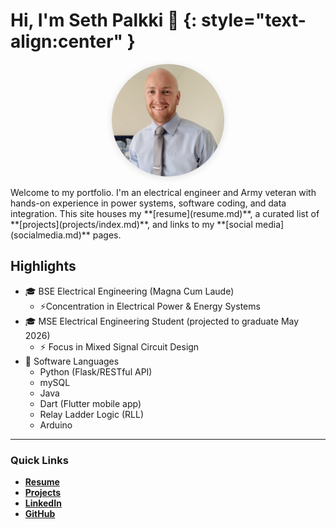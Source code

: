 # Hi, I'm Seth Palkki 👋 {: style="text-align:center" }
<p align="center">
    <img src="assets/headshot.jpg" alt="Seth Palkki headshot" width="180" loading="lazy" style="border-radius: 50%; box-shadow:0 2px 12px rgba(0,0,0,.12)">
</p>
Welcome to my portfolio. I'm an electrical engineer and Army veteran with hands-on experience in power systems, software coding, and data integration. This site houses my **[resume](resume.md)**, a curated list of **[projects](projects/index.md)**, and links to my **[social media](socialmedia.md)** pages.

## Highlights

- 🎓 BSE Electrical Engineering (Magna Cum Laude)
    - ⚡Concentration in Electrical Power & Energy Systems
- 🎓 MSE Electrical Engineering Student (projected to graduate May 2026)
    - ⚡ Focus in Mixed Signal Circuit Design
- 🔣 Software Languages
    - Python (Flask/RESTful API)
    - mySQL
    - Java
    - Dart (Flutter mobile app)
    - Relay Ladder Logic (RLL)
    - Arduino


---

### Quick Links
- **[Resume](resume.md)**
- **[Projects](projects/index.md)**
- **[LinkedIn](https://www.linkedin.com/in/seth-palkki-1b390b217/)**
- **[GitHub](https://github.com/EmperorPalkkitine)**